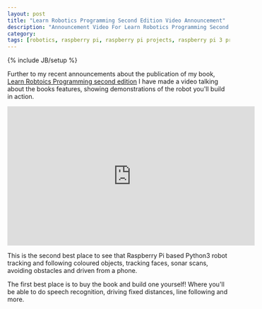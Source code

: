 ```yaml
---
layout: post
title: "Learn Robotics Programming Second Edition Video Announcement"
description: "Announcement Video For Learn Robotics Programming Second Edition"
category: 
tags: [robotics, raspberry pi, raspberry pi projects, raspberry pi 3 projects, raspberry pi 4 projects, robot, electronics, computer vision, voice recognition]
---
```

{% include JB/setup %}

Further to my recent announcements about the publication of my book, [Learn Robtoics Programming second edition](http://packt.live/2XccaKe) I have made a video talking about the books features, showing demonstrations of the robot you'll build in action.

<div class="embed-responsive embed-responsive-16by9">
<iframe width="560" height="315" src="https://www.youtube.com/embed/wCL8LrQ8RcA" frameborder="0" allow="accelerometer; autoplay; encrypted-media; gyroscope; picture-in-picture" allowfullscreen="true"></iframe>
</div>

This is the second best place to see that Raspberry Pi based Python3 robot tracking and following coloured objects, tracking faces, sonar scans, avoiding obstacles and driven from a phone.

The first best place is to buy the book and build one yourself! Where you'll be able to do speech recognition, driving fixed distances, line following and more.